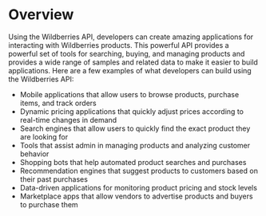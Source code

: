# Overview

Using the Wildberries API, developers can create amazing applications for interacting with Wildberries products. This powerful API provides a powerful set of tools for searching, buying, and managing products and provides a wide range of samples and related data to make it easier to build applications. Here are a few examples of what developers can build using the Wildberries API:

- Mobile applications that allow users to browse products, purchase items, and track orders
- Dynamic pricing applications that quickly adjust prices according to real-time changes in demand
- Search engines that allow users to quickly find the exact product they are looking for
- Tools that assist admin in managing products and analyzing customer behavior
- Shopping bots that help automated product searches and purchases
- Recommendation engines that suggest products to customers based on their past purchases
- Data-driven applications for monitoring product pricing and stock levels
- Marketplace apps that allow vendors to advertise products and buyers to purchase them
